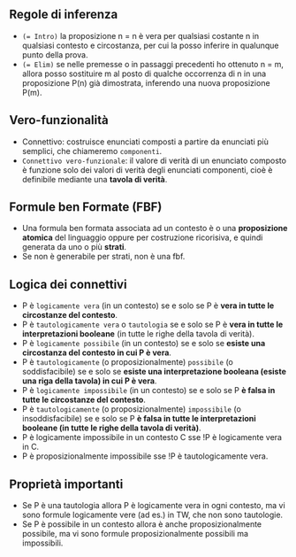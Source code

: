 ## Regole di inferenza
- `(= Intro)` la proposizione n = n è vera per qualsiasi costante n in qualsiasi contesto e circostanza, per cui la posso inferire in qualunque punto della prova.
- `(= Elim)` se nelle premesse o in passaggi precedenti ho ottenuto n = m, allora posso sostituire m al posto di qualche occorrenza di n in una proposizione P(n) già dimostrata, inferendo una nuova proposizione P(m).

## Vero-funzionalità
- Connettivo: costruisce enunciati composti a partire da enunciati più semplici, che chiameremo `componenti`.
- `Connettivo vero-funzionale`: il valore di verità di un enunciato composto è funzione solo dei valori di verità degli enunciati componenti, cioè è definibile mediante una **tavola di verità**.

## Formule ben Formate (FBF)
- Una formula ben formata associata ad un contesto è o una **proposizione atomica** del linguaggio oppure per costruzione ricorisiva, e quindi generata da uno o più **strati**.
- Se non è generabile per strati, non è una fbf. 

## Logica dei connettivi
- P è `logicamente vera` (in un contesto) se e solo se P è **vera in tutte le circostanze del contesto**.
- P è `tautologicamente vera` o `tautologia` se e solo se P è **vera in tutte le interpretazioni booleane** (in tutte le righe della tavola di verità).
- P è `logicamente possibile` (in un contesto) se e solo se **esiste una circostanza del contesto in cui P è vera**.
- P è `tautologicamente` (o proposizionalmente) `possibile` (o soddisfacibile) se e solo se **esiste una interpretazione booleana (esiste una riga della tavola) in cui P è vera**.
- P è `logicamente impossibile` (in un contesto) se e solo se P **è falsa in tutte le circostanze del contesto**.
- P è `tautologicamente` (o proposizionalmente) `impossibile` (o insoddisfacibile) se e solo se P **è falsa in tutte le interpretazioni booleane (in tutte le righe della tavola di verità)**.
- P è logicamente impossibile in un contesto C sse !P è logicamente vera in C.
- P è proposizionalmente impossibile sse !P è tautologicamente vera.

## Proprietà importanti
- Se P è una tautologia allora P è logicamente vera in ogni contesto, ma vi sono formule logicamente vere (ad es.) in TW, che non sono tautologie.
- Se P è possibile in un contesto allora è anche proposizionalmente possibile, ma vi sono formule proposizionalmente possibili ma impossibili.